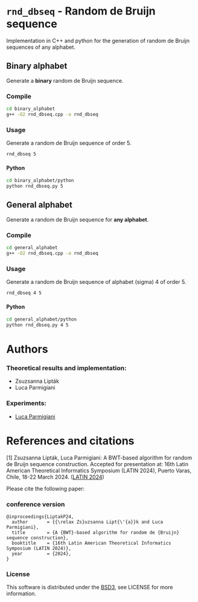 # `rnd_dbseq` - Random de Bruijn sequence

Implementation in C++ and python for the generation of random de Bruijn
sequences of any alphabet.

## Binary alphabet

Generate a **binary** random de Bruijn sequence.

### Compile

```bash
cd binary_alphabet
g++ -O2 rnd_dbseq.cpp -o rnd_dbseq
```

### Usage

Generate a random de Bruijn sequence of order 5.

```bash
rnd_dbseq 5
```

#### Python 

```bash
cd binary_alphabet/python
python rnd_dbseq.py 5
```

## General alphabet

Generate a random de Bruijn sequence for **any alphabet**.

### Compile

```bash
cd general_alphabet
g++ -O2 rnd_dbseq.cpp -o rnd_dbseq
```
### Usage

Generate a random de Bruijn sequence of alphabet (sigma) 4 of order 5.
```bash
rnd_dbseq 4 5
```

#### Python 

```bash
cd general_alphabet/python
python rnd_dbseq.py 4 5
```

# Authors

### Theoretical results and implementation:

* Zsuzsanna Lipták
* Luca Parmigiani

### Experiments:

* [Luca Parmigiani](https://github.com/lucaparmigiani)

# References and citations

[1] Zsuzsanna Lipták, Luca Parmigiani: A BWT-based algorithm for random de Bruijn sequence construction. Accepted for presentation at: 16th Latin American Theoretical Informatics Symposium (LATIN 2024), Puerto Varas, Chile, 18-22 March 2024. ([LATIN 2024](https://latin2024.cmm.uchile.cl/))

Please cite the following paper:

### conference version
```
@inproceedings{LiptakP24,
  author       = {{\relax Zs}uzsanna Lipt{\'{a}}k and Luca Parmigiani},
  title        = {A {BWT}-based algorithm for random de {Bruijn} sequence construction},
  booktitle    = {16th Latin American Theoretical Informatics Symposium (LATIN 2024)},
  year         = {2024},
}
```

### License

This software is distributed under the [BSD3](https://opensource.org/license/bsd-3-clause), see LICENSE for more information.
